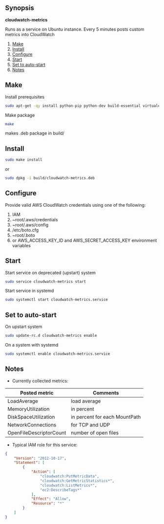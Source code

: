 ## Synopsis
**cloudwatch-metrics**

Runs as a service on Ubuntu instance. Every 5 minutes posts custom metrics into CloudWatch

1. [Make](#make)
2. [Install](#install)
3. [Configure](#configure)
4. [Start](#start)
5. [Set to auto-start](#set-to-auto-start)
6. [Notes](#notes)

## Make

Install prerequisites
```bash
sudo apt-get -qy install python-pip python-dev build-essential virtualenv
```

Make package
```bash
make
```
makes .deb package in build/

## Install

```bash
sudo make install
```
or
```bash
sudo dpkg -i build/cloudwatch-metrics.deb
```

## Configure

Provide valid AWS CloudWatch credentials using one of the following: 
1. IAM
2. ~root/.aws/credentials
3. ~root/.aws/config
4. /etc/boto.cfg
5. ~root/.boto
6. or AWS_ACCESS_KEY_ID and AWS_SECRET_ACCESS_KEY environment variables

## Start

Start service on deprecated (upstart) system
```bash
sudo service cloudwatch-metrics start
```
Start service in systemd
```bash
sudo systemctl start cloudwatch-metrics.service
```

## Set to auto-start

On upstart system
```bash
sudo update-rc.d cloudwatch-metrics enable
```
On a system with systemd 
```bash
sudo systemctl enable cloudwatch-metrics.service
```

## Notes

* Currently collected metrics:


| Posted metric  | Comments |
| ------------- | ------------- |
| LoadAverage  | load average|
| MemoryUtilization  | in percent  |
| DiskSpaceUtilization  | in percent for each MountPath  |
| NetworkConnections  | for TCP and UDP  |
| OpenFileDescriptorCount  | number of open files |


* Typical IAM role for this service:
```json
{
    "Version": "2012-10-17",
    "Statement": [
        {
            "Action": [
                "cloudwatch:PutMetricData",
                "cloudwatch:GetMetricStatistics*",
                "cloudwatch:ListMetrics*",
                "ec2:DescribeTags*"
            ],
            "Effect": "Allow",
            "Resource": "*"
        }
    ]
}
```